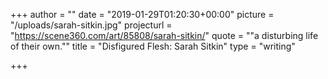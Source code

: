 +++
author = ""
date = "2019-01-29T01:20:30+00:00"
picture = "/uploads/sarah-sitkin.jpg"
projecturl = "https://scene360.com/art/85808/sarah-sitkin/"
quote = "\"a disturbing life of their own.\""
title = "Disfigured Flesh: Sarah Sitkin"
type = "writing"

+++
